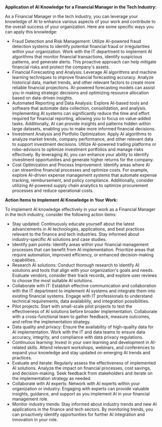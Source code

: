 **Application of AI Knowledge for a Financial Manager in the Tech Industry:**

As a Financial Manager in the tech industry, you can leverage your knowledge of AI to enhance various aspects of your work and contribute to the overall success of your organization. Here are some specific ways you can apply this knowledge:

- Fraud Detection and Risk Management: Utilize AI-powered fraud detection systems to identify potential financial fraud or irregularities within your organization. Work with the IT department to implement AI algorithms that monitor financial transactions, identify suspicious patterns, and generate alerts. This proactive approach can help mitigate financial risks and protect the company's assets.
- Financial Forecasting and Analysis: Leverage AI algorithms and machine learning techniques to improve financial forecasting accuracy. Analyze historical data, market trends, and other relevant factors to create more reliable financial projections. AI-powered forecasting models can assist you in making strategic decisions and optimizing resource allocation based on data-driven insights.
- Automated Reporting and Data Analysis: Explore AI-based tools and software that automate data collection, consolidation, and analysis. Implementing AI systems can significantly reduce the time and effort required for financial reporting, allowing you to focus on value-added tasks. Additionally, AI can provide insights and patterns hidden within large datasets, enabling you to make more informed financial decisions.
- Investment Analysis and Portfolio Optimization: Apply AI algorithms to analyze market trends, company performance, and other relevant data to support investment decisions. Utilize AI-powered trading platforms or robo-advisors to optimize investment portfolios and manage risks effectively. By leveraging AI, you can enhance your ability to identify investment opportunities and generate higher returns for the company.
- Cost Optimization and Process Improvement: Identify areas where AI can streamline financial processes and optimize costs. For example, explore AI-driven expense management systems that automate expense tracking, reimbursement, and policy compliance. Additionally, consider utilizing AI-powered supply chain analytics to optimize procurement processes and reduce operational costs.

**Action Items to Implement AI Knowledge in Your Work:**

To implement AI knowledge effectively in your work as a Financial Manager in the tech industry, consider the following action items:

- Stay updated: Continuously educate yourself about the latest advancements in AI technologies, applications, and best practices relevant to the finance and tech industries. Stay informed about industry-specific AI solutions and case studies.
- Identify pain points: Identify areas within your financial management processes that can benefit from AI implementation. Prioritize areas that require automation, improved efficiency, or enhanced decision-making capabilities.
- Research AI solutions: Conduct thorough research to identify AI solutions and tools that align with your organization's goals and needs. Evaluate vendors, consider their track records, and explore user reviews to choose the most suitable AI solutions.
- Collaborate with IT: Establish effective communication and collaboration with the IT department to implement AI systems and integrate them into existing financial systems. Engage with IT professionals to understand technical requirements, data availability, and integration possibilities.
- Pilot projects: Start with small-scale pilot projects to test the effectiveness of AI solutions before broader implementation. Collaborate with a cross-functional team to gather feedback, measure outcomes, and refine the implementation strategy.
- Data quality and privacy: Ensure the availability of high-quality data for AI implementation. Work with the IT and data teams to ensure data accuracy, integrity, and compliance with data privacy regulations.
- Continuous learning: Invest in your own learning and development in AI-related skills. Attend relevant workshops, webinars, and conferences to expand your knowledge and stay updated on emerging AI trends and practices.
- Evaluate and iterate: Regularly assess the effectiveness of implemented AI solutions. Analyze the impact on financial processes, cost savings, and decision-making. Seek feedback from stakeholders and iterate on the implementation strategy as needed.
- Collaborate with AI experts: Network with AI experts within your organization or industry. Engaging with experts can provide valuable insights, guidance, and support as you implement AI in your financial management role.
- Monitor industry trends: Stay informed about industry trends and new AI applications in the finance and tech sectors. By monitoring trends, you can proactively identify opportunities for further AI integration and innovation in your role.
